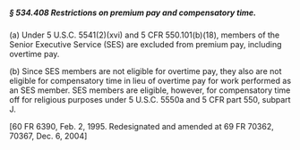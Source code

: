 ##### § 534.408 Restrictions on premium pay and compensatory time. #####

(a) Under 5 U.S.C. 5541(2)(xvi) and 5 CFR 550.101(b)(18), members of the Senior Executive Service (SES) are excluded from premium pay, including overtime pay.

(b) Since SES members are not eligible for overtime pay, they also are not eligible for compensatory time in lieu of overtime pay for work performed as an SES member. SES members are eligible, however, for compensatory time off for religious purposes under 5 U.S.C. 5550a and 5 CFR part 550, subpart J.

[60 FR 6390, Feb. 2, 1995. Redesignated and amended at 69 FR 70362, 70367, Dec. 6, 2004]